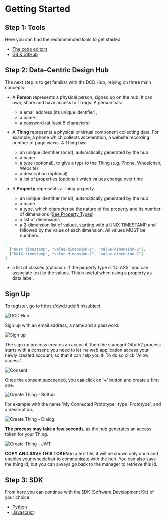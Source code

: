 # Getting Started

## Step 1: Tools

Here you can find the recommended tools to get started:

- [The code editors](https://datacentricdesign.github.io/docs/2019/04/30/tool-ide)
- [Git & GitHub](https://datacentricdesign.github.io/docs/2019/09/10/tools-git)
    
## Step 2: Data-Centric Design Hub

The next step is to get familiar with the DCD Hub, relying on three main concepts:

* A **Person** represents a physical person, signed up on the hub. It can own, share and
 have access to Things. A person has:
 
  * a email address (its unique identifier),
  * a name
  * a password (at least 8 characters)

* A **Thing** represents a physical or virtual component collecting data. For example, a
phone which collects acceleration, a website recording number of page views. A Thing
has:

  * an unique identifier (or id), automatically generated by the hub 
  * a name
  * a type (optional), to give a type to the Thing (e.g. Phone, Wheelchair, Website)
  * a description (optional)
  * a list of properties (optional) which values change over time

* A **Property** represents a Thing property

  * an unique identifier (or id), automatically generated by the hub 
  * a name
  * a type, which characterise the nature of the property and its number of
  dimensions ([See Property Types](https://datacentricdesign.github.io/docs/api.html#property-types))
  * a list of dimensions
  * a 2-dimension list of values, starting with a [UNIX TIMESTAMP](https://www.unixtimestamp.com/)
  and followed by the value of each dimension. All values MUST be numbers.

```json
[
  ["UNIX timestamp", "value-dimension-1", "value-dimension-2"],
  ["UNIX timestamp", "value-dimension-1", "value-dimension-2"]
]
```
  
  * a list of classes (optional): if the property type is 'CLASS', you can associate
  text to the values. This is useful when using a property as data label.

## Sign Up

To register, go to <a href="https://dwd.tudelft.nl/subject" target="_blank">https://dwd.tudelft.nl/subject</a>

![DCD Hub](/docs/assets/res/dcdhub.png)

Sign up with an email address, a name and a password.

![Sign up](/docs/assets/res/signup.png)

The sign up process creates an account, then the standard OAuth2 process starts
with a consent: you need to let the web application access your newly created account,
so that it can help you it! To do so click "Allow access".

![Consent](/docs/assets/res/consent.png)

Once the consent succeeded, you can click on '+' button and create a first one.

![Create Thing - Button](/docs/assets/res/create_thing_button.png)

For example with the name 'My Connected Prototype', type 'Prototype', and a
description.

![Create Thing - Dialog](/docs/assets/res/create_thing_dialog.png)

**The process may take a few seconds**, as the hub generates an access token for your Thing.

![Create Thing - JWT](/docs/assets/res/create_thing_jwt.png)

**COPY AND SAVE THIS TOKEN** in a text file, it will be shown only once and enables
your wheelchair to communicate with the hub. You can also save the thing id, but
you can always go back to the manager to retrieve this id.

## Step 3: SDK

From here you can continue with the SDK (Software Development Kit) of your choice:

- [Python](https://datacentricdesign.github.io/docs/sdk-python.html)
- [Javascript](https://datacentricdesign.github.io/docs/sdk-js.html)


